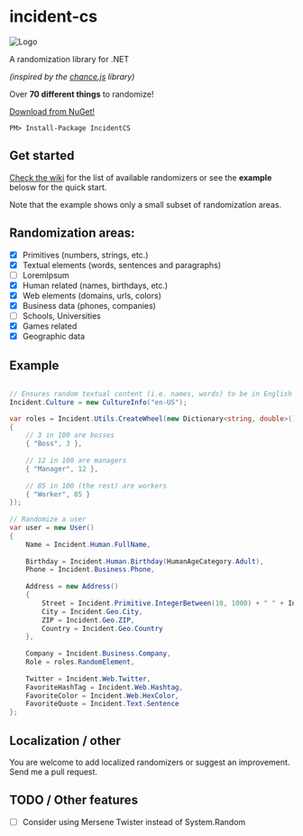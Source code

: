 # incident-cs
![Logo](http://kornelijepetak.com/incident-logo.png)

A randomization library for .NET

*(inspired by the [chance.js](http://chancejs.com/) library)*

Over **70 different things** to randomize! 

[Download from NuGet!](https://www.nuget.org/packages/IncidentCS)

```
PM> Install-Package IncidentCS
```


## Get started

[Check the wiki](https://github.com/kornelijepetak/incident-cs/wiki) for the list of available randomizers or see the **example** belosw for the quick start. 

Note that the example shows only a small subset of randomization areas.

## Randomization areas:
- [x] Primitives (numbers, strings, etc.)
- [x] Textual elements (words, sentences and paragraphs)
 - [ ] LoremIpsum
- [x] Human related (names, birthdays, etc.)
- [x] Web elements (domains, urls, colors)
- [x] Business data (phones, companies)
 - [ ] Schools, Universities
- [x] Games related
- [x] Geographic data

## Example

```c#

// Ensures random textual content (i.e. names, words) to be in English language
Incident.Culture = new CultureInfo("en-US"); 

var roles = Incident.Utils.CreateWheel(new Dictionary<string, double>()
{
    // 3 in 100 are bosses
    { "Boss", 3 },
    
    // 12 in 100 are managers
    { "Manager", 12 },
    
    // 85 in 100 (the rest) are workers
    { "Worker", 85 }
});
			
// Randomize a user
var user = new User() 
{ 
    Name = Incident.Human.FullName,
    
    Birthday = Incident.Human.Birthday(HumanAgeCategory.Adult),
    Phone = Incident.Business.Phone,
    
    Address = new Address()
    {
        Street = Incident.Primitive.IntegerBetween(10, 1000) + " " + Incident.Geo.Street,
        City = Incident.Geo.City,
        ZIP = Incident.Geo.ZIP,
        Country = Incident.Geo.Country
    },
    
    Company = Incident.Business.Company,
    Role = roles.RandomElement,
    
    Twitter = Incident.Web.Twitter,
    FavoriteHashTag = Incident.Web.Hashtag,
    FavoriteColor = Incident.Web.HexColor,
    FavoriteQuote = Incident.Text.Sentence
};
```

## Localization / other

You are welcome to add localized randomizers or suggest an improvement. 
Send me a pull request.

## TODO / Other features
- [ ] Consider using Mersene Twister instead of System.Random
